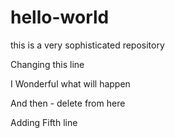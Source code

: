 # hello-world
this is a very sophisticated repository

Changing this line

I Wonderful what will happen <removed>

And then - delete from here

Adding Fifth line
